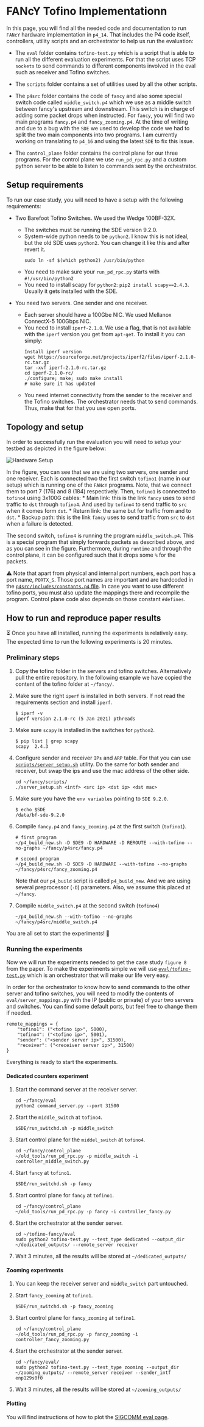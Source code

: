 # FANcY Tofino Implementationn

In this page, you will find all the needed code and documentation to run `FANcY`
hardware implementation in `p4_14`. That includes the P4 code itself,
controllers, utility scripts and an orchestrator to help us run the evaluation:

* The `eval` folder contains `tofino-test.py` which is a script that is able to
  run all the different evaluation experiments. For that the script uses TCP
  `sockets` to send commands to different components involved in the eval such
  as receiver and Tofino switches.

* The `scripts` folder contains a set of utilities used by all the other scripts.

* The `p4src` folder contains the code of `fancy` and also some special switch
  code called `middle_switch.p4` which we use as a middle switch between fancy's
  upstream and downstream. This switch is in charge of adding some packet drops
  when instructed. For `fancy`, you will find two main programs `fancy.p4` and
  `fancy_zooming.p4`. At the time of writing and due to a bug with the `SDE` we
  used to develop the code we had to split the two main components into two
  programs. I am currently working on translating to `p4_16` and using the
  latest `SDE` to fix this issue.

* The `control_plane` folder contains the control plane for our three programs.
  For the control plane we use `run_pd_rpc.py` and a custom python server to be
  able to listen to commands sent by the orchestrator.

## Setup requirements

To run our case study, you will need to have a setup with the following requirements:

* Two Barefoot Tofino Switches. We used the Wedge 100BF-32X. 
    * The switches must be running the SDE version 9.2.0. 
    * System-wide python needs to be `python2`. I know this is not ideal, but
      the old SDE uses `python2`. You can change it like this and after revert it. 
      ```
      sudo ln -sf $(which python2) /usr/bin/python
      ```
    * You need to make sure your `run_pd_rpc.py` starts with `#!/usr/bin/python2`
    * You need to install scapy for `python2`: `pip2 install scapy==2.4.3`.
      Usually it gets installed with the SDE.


* You need two servers. One sender and one receiver.
    * Each server should have a 100Gbe NIC. We used Mellanox ConnectX-5 100Gbps NIC.
    * You need to install `iperf-2.1.0`. We use a flag, that is not available
      with the `iperf` version you get from `apt-get`. To install it you can simply:
        ```
        Install iperf version
        wget https://sourceforge.net/projects/iperf2/files/iperf-2.1.0-rc.tar.gz
        tar -xvf iperf-2.1.0-rc.tar.gz
        cd iperf-2.1.0-rc/
        ./configure; make; sudo make install
        # make sure it has updated
        ```
    * You need internet connectivity from the sender to the receiver and the
      Tofino switches. The orchestrator needs that to send commands. Thus, make
      that for that you use open ports.

## Topology and setup

In order to successfully run the evaluation you will need to setup your testbed
as depicted in the figure below:

![Hardware Setup](fancy-setup.png)

In the figure, you can see that we are using two servers, one sender and one
receiver. Each is connected two the first switch `tofino1` (name in our
setup) which is running one of the `FANcY` programs.  Note, that we connect them
to port 7 (176) and 8 (184) respectively. Then, `tofino1` is connected to `tofino4` using
3x100G cables:
    * Main link: this is the link `fancy` uses to send traffic to `dst` through `tofino4`. And used by `tofino4` to send traffic to `src` when it comes form `dst`.
    * Return link:  the same but for traffic from and to `dst`.
    * Backup path: this is the link `fancy` uses to send traffic from `src` to `dst` when a failure is detected.

The second switch, `tofino4` is running the program `middle_switch.p4`. This is
a special program that simply forwards packets as described above, and as you can see
in the figure. Furthermore, during `runtime` and through the control plane, it can
be configured such that it drops some `%` for the packets. 

:warning: Note that apart from physical and internal port numbers, each port has
a port name, `PORTX_S`. Those port names are important and are hardcoded in the
[`p4src/includes/constants.p4` file](./p4src/includes/constants.p4#L56). In case
you want to use different tofino ports, you must also update the mappings there
and recompile the program. Control plane code also depends on those constant `#defines`.

## How to run and reproduce paper results

:hourglass_flowing_sand: Once you have all installed, running the experiments is
relatively easy. The expected time to run the following experiments is 20 minutes.

### Preliminary steps

1. Copy the tofino folder in the servers and tofino switches. Alternatively pull the entire repository. In the following example we have copied the content of the tofino folder at `~/fancy/`. 
2. Make sure the right `iperf` is installed in both servers. If not read the requirements section and install `iperf`. 
    ```
    $ iperf -v
    iperf version 2.1.0-rc (5 Jan 2021) pthreads
    ```
3. Make sure `scapy` is installed in the switches for `python2`.
    ```
    $ pip list | grep scapy
    scapy  2.4.3
    ```
4. Configure sender and receiver `IPs` and `ARP` table. For that you can use [`scripts/server_setup.sh`](./scripts/server_setup.sh) utility. Do the same for both sender and receiver, but swap the ips and use the mac address of the other side. 
    ```
    cd ~/fancy/scripts/
    ./server_setup.sh <intf> <src ip> <dst ip> <dst mac>
    ```
5. Make sure you have the `env variables` pointing to `SDE 9.2.0`.
    ```
    $ echo $SDE
    /data/bf-sde-9.2.0
    ```

6. Compile `fancy.p4` and `fancy_zooming.p4` at the first switch (`tofino1`).
    ```
    # first program
    ~/p4_build_new.sh -D SDE9 -D HARDWARE -D REROUTE --with-tofino --no-graphs ~/fancy/p4src/fancy.p4

    # second program
    ~/p4_build_new.sh -D SDE9 -D HARDWARE --with-tofino --no-graphs ~/fancy/p4src/fancy_zooming.p4
    ```

    Note that our `p4_build` script is called `p4_build_new`. And we are using several preprocessor (`-D`) parameters. Also, we assume this placed at `~/fancy`.

7. Compile `middle_switch.p4` at the second switch (`tofino4`)
    ```
    ~/p4_build_new.sh --with-tofino --no-graphs ~/fancy/p4src/middle_switch.p4
    ```

You are all set to start the experiments! :rocket:

### Running the experiments

Now we will run the experiments needed to get the case study `figure 8` from the paper. To make the experiments simple we will use [`eval/tofino-test.py`](./eval/tofino-test.py) which is an orchestrator that will make our life very easy.

In order for the orchestrator to know how to send commands to the other server and tofino switches, you will need to  modify the contents of `eval/server_mappings.py` with the IP (public or private) of your two servers and switches. You can find some default ports, but feel free to change them if needed. 

```
remote_mappings = {
    "tofino1": ("<tofino ip>", 5000),
    "tofino4": ("<tofino ip>", 5001),
    "sender": ("<sender server ip>", 31500),
    "receiver": ("<receiver server ip>", 31500)
}
```

Everything is ready to start the experiments.

#### Dedicated counters experiment

1. Start the command server at the receiver server. 
    ```
    cd ~/fancy/eval
    python2 command_server.py --port 31500
    ```

2. Start the `middle_switch` at `tofino4`. 
    ```
    $SDE/run_switchd.sh -p middle_switch
    ```

3. Start control plane for the `middel_switch` at `tofino4`.
    ```
    cd ~/fancy/control_plane 
    ~/old_tools/run_pd_rpc.py -p middle_switch -i controller_middle_switch.py
    ```

4. Start `fancy` at `tofino1`. 
    ```
    $SDE/run_switchd.sh -p fancy
    ```

5. Start control plane for `fancy` at `tofino1`.
    ```
    cd ~/fancy/control_plane
    ~/old_tools/run_pd_rpc.py -p fancy -i controller_fancy.py
    ```

6. Start the orchestrator at the sender server.
    ```
    cd ~/tofino-fancy/eval
    sudo python2 tofino-test.py --test_type dedicated --output_dir ~/dedicated_outputs/ --remote_server receiver
    ```

7. Wait 3 minutes, all the results will be stored at `~/dedicated_outputs/`


#### Zooming experiments

1. You can keep the receiver server and `middle_switch` part untouched.

4. Start `fancy_zooming` at `tofino1`. 
    ```
    $SDE/run_switchd.sh -p fancy_zooming
    ```

5. Start control plane for `fancy_zooming` at `tofino1`.
    ```
    cd ~/fancy/control_plane 
    ~/old_tools/run_pd_rpc.py -p fancy_zooming -i controller_fancy_zooming.py
    ```

6. Start the orchestrator at the sender server.
    ```
    cd ~/fancy/eval/
    sudo python2 tofino-test.py --test_type zooming --output_dir ~/zooming_outputs/ --remote_server receiver --sender_intf enp129s0f0
    ```

7. Wait 3 minutes, all the results will be stored at `~/zooming_outputs/`


#### Plotting

You will find instructions of how to plot the [SIGCOMM eval page](../eval_sigcomm2022/).